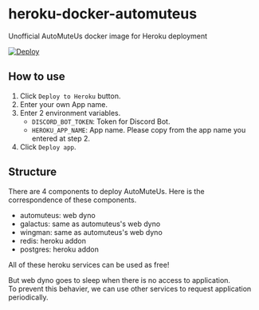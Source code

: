 # heroku-docker-automuteus
Unofficial AutoMuteUs docker image for Heroku deployment

[![Deploy](https://www.herokucdn.com/deploy/button.svg)](https://heroku.com/deploy)

## How to use

1. Click `Deploy to Heroku` button.
2. Enter your own App name.
3. Enter 2 environment variables.
   - `DISCORD_BOT_TOKEN`: Token for Discord Bot.
   - `HEROKU_APP_NAME`: App name. Please copy from the app name you entered at step 2.
4. Click `Deploy app`.

## Structure

There are 4 components to deploy AutoMuteUs.
Here is the correspondence of these components.

- automuteus: web dyno
- galactus: same as automuteus's web dyno
- wingman: same as automuteus's web dyno
- redis: heroku addon
- postgres: heroku addon

All of these heroku services can be used as free!

But web dyno goes to sleep when there is no access to application.  
To prevent this behavier, we can use other services to request application periodically.
